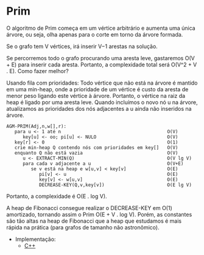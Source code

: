 # Prim

O algoritmo de Prim começa em um vértice arbitrário e aumenta uma única árvore, ou seja, olha apenas para o corte em torno da árvore formada.

Se o grafo tem V vértices, irá inserir V−1 arestas na solução.

Se percorremos todo o grafo procurando uma aresta leve, gastaremos O(V + E) para inserir cada aresta. Portanto, a complexidade total será O(V^2 + V . E). Como fazer melhor?

Usando fila com prioridades: Todo vértice que não está na árvore é mantido em uma min-heap, onde a prioridade de um vértice é custo da aresta de menor peso ligando este vértice à árvore. Portanto, o vértice na raiz da heap é ligado por uma aresta leve. Quando incluímos o novo nó u na árvore, atualizamos as prioridades dos nós adjacentes a u ainda não inseridos na árvore.

```pseudo
AGM-PRIM(Adj,n,w[],r):
   para u <- 1 até n                                       O(V)
      key[u] <- oo; pi[u] <- NULO                          O(V)
   key[r] <- 0                                             O(1)
   crie min-heap Q contendo nós com prioridades em key[]   O(V)
   enquanto Q não está vazia                               O(V)
      u <- EXTRACT-MIN(Q)                                  O(V lg V)
      para cada v adjacente a u                            O(V+E)
         se v está na heap e w[u,v] < key[v]               O(E)
            pi[v] <- u                                     O(E)
            key[v] <- w[u,v]                               O(E)
            DECREASE-KEY(Q,v,key[v])                       O(E lg V)
```
Portanto, a complexidade é O(E . log V).

A heap de Fibonacci consegue realizar o DECREASE-KEY em O(1) amortizado, tornando assim o Prim O(E + V . log V). Porém, as constantes são tão altas na heap de Fibonacci que a heap que estudamos é mais rápida na prática (para grafos de tamanho não astronômico).

- Implementação:
  - [C++](main.cpp)

